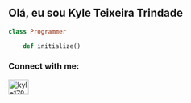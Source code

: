 ## Olá, eu sou Kyle Teixeira Trindade

```ruby 
class Programmer

	def initialize() 
```

<p align="left">
    <h3 align="left">Connect with me:</h3>
    <a href="www.linkedin.com/in/kyle-teixeira-847810230/" target="_blank"><img align="center" src="www.linkedin.com/in/kyle-teixeira-847810230/" alt="kyle1789" height="30" width="40" /></a>
</p>
